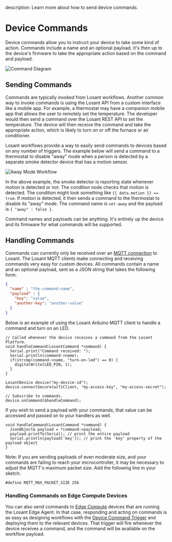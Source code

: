 description: Learn more about how to send device commands.

# Device Commands

Device commands allow you to instruct your device to take some kind of action. Commands include a name and an optional payload. It's then up to the device's firmware to take the appropriate action based on the command and payload.

![Command Diagram](/images/devices/command-diagram.png "Command Diagram")

## Sending Commands

Commands are typically invoked from Losant workflows. Another common way to invoke commands is using the Losant API from a custom interface like a mobile app. For example, a thermostat may have a companion mobile app that allows the user to remotely set the temperature. The developer would then send a command over the Losant REST API to set the temperature. The device will then receive the command and take the appropriate action, which is likely to turn on or off the furnace or air conditioner.

Losant workflows provide a way to easily send commands to devices based on any number of triggers. The example below will send a command to a thermostat to disable "away" mode when a person is detected by a separate smoke detector device that has a motion sensor.

![Away Mode Workflow](/images/devices/away-mode-workflow.png "Away Mode Workflow")

In the above example, the smoke detector is reporting state whenever motion is detected or not. The condition node checks that motion is detected. The condition might look something like `{{ data.motion }} == true`. If motion is detected, it then sends a command to the thermostat to disable its "away" mode. The command name is `set-away` and the payload is `{ "away" : false }`.

Command names and payloads can be anything. It's entirely up the device and its firmware for what commands will be supported.

## Handling Commands

Commands can currently only be received over an [MQTT connection](/mqtt/overview/#subscribing-to-commands) to Losant. The Losant MQTT clients make connecting and receiving commands very easy for custom devices. All commands contain a name and an optional payload, sent as a JSON string that takes the following form:

```json
{
  "name" : "the-command-name",
  "payload" : {
    "key": "value",
    "another-key": "another-value"
  }
}
```

Below is an example of using the Losant Arduino MQTT client to handle a command and turn on an LED.

```arduino
// Called whenever the device receives a command from the Losant Platform.
void handleCommand(LosantCommand *command) {
  Serial.print("Command received: ");
  Serial.println(command->name);
  if(strcmp(command->name, "turn-on-led") == 0) {
    digitalWrite(LED_PIN, 1);
  }
}

LosantDevice device("my-device-id");
device.connectSecure(wifiClient, "my-access-key", "my-access-secret");

// Subscribe to commands.
device.onCommand(&handleCommand);
```

If you wish to send a payload with your commands, that value can be accessed and passed on to your handlers as well.

```arduino
void handleCommand(LosantCommand *command) {
  JsonObject& payload = *command->payload;
  payload.printTo(Serial); // print the entire payload
  Serial.println(payload['key']); // print the 'key' property of the payload object
}
```

Note: If you are sending payloads of even moderate size, and your commands are failing to reach your microcontroller, it may be necessary to adjust the MQTT's maximum packet size. Add the following line in your sketch:

```arduino
#define MQTT_MAX_PACKET_SIZE 256
```

### Handling Commands on Edge Compute Devices

You can also send commands to [Edge Compute](/devices/edge-compute/) devices that are running the Losant Edge Agent. In that case, responding and acting on commands is as easy as designing workflows with the [Device Command Trigger](/workflows/triggers/device-command/) and deploying them to the relevant devices. That trigger will fire whenever the device receives a command, and the command will be available on the workflow payload.
